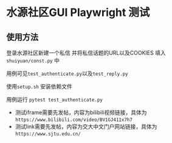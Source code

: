 # 水源社区GUI Playwright 测试

## 使用方法

登录水源社区新建一个私信 并将私信话题的URL以及COOKIES 填入 `shuiyuan/const.py` 中 

用例可见`test_authenticate.py`以及`test_reply.py`

使用`setup.sh` 安装依赖文件

用例运行
`pytest test_authenticate.py`

* 测试iframe需要先发帖，内容为bilibili视频链接，具体为
`https://www.bilibili.com/video/BV1GJ411x7h7`
* 测试link需要先发帖，内容为交大中文门户网站链接，具体为`https://www.sjtu.edu.cn/`

